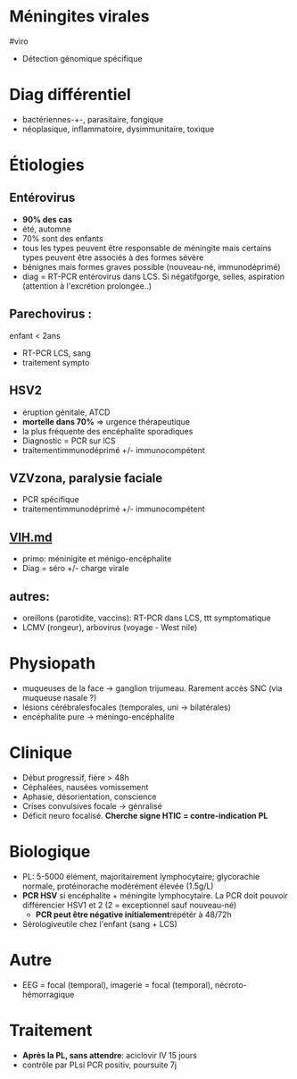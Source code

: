 # Méningites virales
#viro 


- Détection génomique spécifique 


# Diag différentiel


- bactériennes-+-, parasitaire, fongique 
- néoplasique, inflammatoire, dysimmunitaire, toxique 


# Étiologies



## Entérovirus


- **90% des cas** 
- été, automne 
- 70% sont des enfants 
- tous les types peuvent être responsable de méningite mais certains types peuvent être associés à des formes sévère 
- bénignes mais formes graves possible (nouveau-né, immunodéprimé) 
- diag = RT-PCR entérovirus dans LCS. Si négatifgorge, selles, aspiration (attention à l'excrétion prolongée..) 


## Parechovirus :


enfant < 2ans 

- RT-PCR LCS, sang 
- traitement sympto 


## HSV2


- éruption génitale, ATCD 
- **mortelle dans 70%** => urgence thérapeutique 
- la plus fréquente des encéphalite sporadiques 
- Diagnostic = PCR sur lCS 
- traitementimmunodéprimé +/- immunocompétent 


## VZVzona, paralysie faciale


- PCR spécifique 
- traitementimmunodéprimé +/- immunocompétent 


## [VIH.md](#vihmd)


- primo: méninigite et ménigo-encéphalite 
- Diag = séro +/- charge virale 


## autres:


- oreillons (parotidite, vaccins): RT-PCR dans LCS, ttt symptomatique 
- LCMV (rongeur), arbovirus (voyage - West nile) 


# Physiopath


- muqueuses de la face -> ganglion trijumeau. Rarement accès SNC (via muqueuse nasale ?) 
- lésions cérébralesfocales (temporales, uni -> bilatérales) 
- encéphalite pure -> méningo-encéphalite 


# Clinique


- Début progressif, fière > 48h 
- Céphalées, nausées vomissement 
- Aphasie, désorientation, conscience 
- Crises convulsives focale -> génralisé 
- Déficit neuro focalisé. **Cherche signe HTIC = contre-indication
PL** 


# Biologique


- PL: 5-5000 élément, majoritairement lymphocytaire; glycorachie normale, protéinorache modérément élevée (1.5g/L) 
- **PCR HSV** si encéphalite + méningite lymphocytaire. La PCR doit pouvoir différencier HSV1 et 2 (2 = exceptionnel sauf nouveau-né) 
    - **PCR peut être négative initialement**répétér à 48/72h 
- Sérologiveutile chez l'enfant (sang + LCS) 


# Autre


- EEG = focal (temporal), imagerie = focal (temporal),
  nécroto-hémorragique 


# Traitement


- **Après la PL, sans attendre**: aciclovir IV 15 jours 
- contrôle par PLsi PCR positiv, poursuite 7j 

